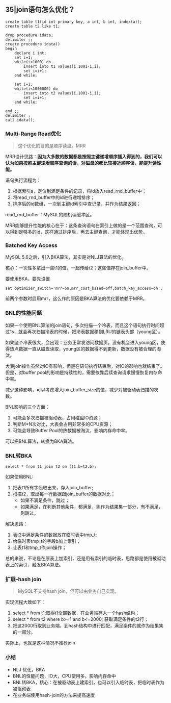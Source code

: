 ## 35|join语句怎么优化？

```MYSQL
create table t1(id int primary key, a int, b int, index(a));
create table t2 like t1;

drop procedure idata;
delimiter ;;
create procedure idata()
begin
	declare i int;
	set i=1;
	while(i<1000) do
		insert into t1 values(i,1001-i,i);
		set i=i+1;
	end while;
	
	set i=1;
	while(i<1000000) do
		insert into t2 values(i,1001-i,i);
		set i=i+1;
	end while;
	
end ;;
delimiter ;
call idata();
```



### Multi-Range Read优化

> 这个优化的目的是顺序读盘。MRR

MRR设计思路：**因为大多数的数据都是按照主键递增顺序插入得到的，我们可以认为如果按照主键递增顺序查询的话，对磁盘的都比较接近顺序读，能提升读性能。**

语句执行流程为：

1. 根据索引a，定位到满足条件的记录，将id放入read_rnd_buffer中；
2. 将read_rnd_buffer中的id进行递增排序；
3. 排序后的id数组，一次到主键id索引中查记录，并作为结果返回；

read_rnd_buffer：MySQL的随机读缓冲区。

MRR能够提升性能的核心在于：这条查询语句在索引上做的是一个范围查询，可以得到足够多的id，这样通过排序后，再去主键查询，才能体现出优势。



### Batched Key Access

MySQL 5.6之后，引入BKA算法，其实是对NLJ算法的优化。

核心：一次性多拿出一些t1的值，一起传给t2；这些值存在join_buffer中。

要使用BKA，要先设置

```mysql
set optimizer_switch='mrr=on,mrr_cost_based=off,batch_key_access=on';
```

前两个参数时启用mrr，这么作的原因是BKA算法的优化要依赖于MRR。



### BNL的性能问题

如果一个使用BNL算法的join语句，多次扫描一个冷表，而且这个语句执行时间超过1s，就会再次扫描冷表的时候，把冷表数据移到LRU的链表头部（young区）。

如果这个冷表很大，会出现：业务正常发访问数据页，没有机会进入young区，使得热点数据一直从磁盘读取，young区的数据得不到更新，数据没有被合理的淘汰。

大表join操作虽然对IO有影响，但是在语句执行结束后，对IO的影响也就结束了。但是，对buffer pool的影响是持续性的，需要依靠后续查询请求慢慢恢复内存命中率。

减少这种影响，可以考虑增大join_buffer_size的值，减少对被驱动表扫描的次数。

BNL影响的三个方面：

1. 可能会多次扫描被驱动表，占用磁盘IO资源；
2. 判断M*N次对比，大表会占用非常多的CPU资源；
3. 可能会导致Buffer Pool的热数据被淘汰，影响内存命中率。

可以把BNL算法，转换为BKA算法。

### BNL转BKA

```mysql
select * from t1 join t2 on (t1.b=t2.b);
```

如果使用BNL:

1. 把表t1所有字段取出来，存入join_buffer;
2. 扫描t2，取出每一行数据跟join_buffer的数据对比；
   - 如果不满足条件，跳过；
   - 如果满足，在判断其他条件，都满足，则作为结果集一部分，有不满足，则跳过。

解决思路：

1. 表t2中满足条件的数据放在临时表中tmp_t;
2. 给临时表tmp_t的字段b加上索引；
3. 让表t1和tmp_t作join操作；



总的来说，不论是在原表上加索引，还是用有索引的临时表，思路都是使用被驱动表上的索引，触发BKA算法。



### 扩展-hash join

> MySQL不支持hash join，但可以由业务自己实现。

实现流程大致如下：

1. select * from t1;取得t1全部数据，在业务端存入一个hash结构；
2. select * from t2 where b>=1 and b<=2000; 获取满足条件的t2行；
3. 把这2000行取到业务端，到hash结构中进行匹配，满足条件的就作为结果集的一部分。

实际上，也就是这种情况不推荐join



### 小结

- NLJ 优化，BKA
- BNL的性能问题，IO大，CPU使用多，影响内存命中
- BNL转BKA，核心：在被驱动表上建索引，也可以引入临时表，把临时表作为被驱动表
- 在业务端使用hash-join的方法来提高速度